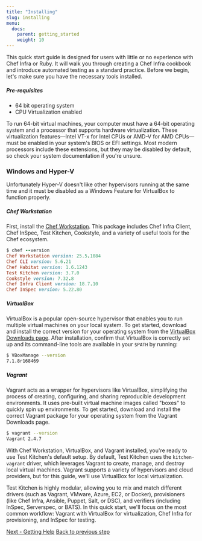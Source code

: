 ```yaml
---
title: "Installing"
slug: installing
menu:
  docs:
    parent: getting_started
    weight: 10
---
```


This quick start guide is designed for users with little or no experience with Chef Infra or Ruby. It will walk you through creating a Chef Infra cookbook and introduce automated testing as a standard practice. Before we begin, let's make sure you have the necessary tools installed.

##### Pre-requisites

- 64 bit operating system
- CPU Virtualization enabled

To run 64-bit virtual machines, your computer must have a 64-bit operating system and a processor that supports hardware virtualization. These virtualization features—Intel VT-x for Intel CPUs or AMD-V for AMD CPUs—must be enabled in your system's BIOS or EFI settings. Most modern processors include these extensions, but they may be disabled by default, so check your system documentation if you're unsure.

<div class="callout">
<h3 class="callout--title">Windows and Hyper-V</h3>
Unfortunately Hyper-V doesn't like other hypervisors running at the same time and it must be disabled as a Windows Feature for VirtualBox to function properly.
</div>

##### Chef Workstation

First, install the [Chef Workstation](https://www.chef.io/downloads). This package includes Chef Infra Client, Chef InSpec, Test Kitchen, Cookstyle, and a variety of useful tools for the Chef ecosystem.

```ruby
$ chef --version
Chef Workstation version: 25.5.1084
Chef CLI version: 5.6.21
Chef Habitat version: 1.6.1243
Test Kitchen version: 3.7.0
Cookstyle version: 7.32.8
Chef Infra Client version: 18.7.10
Chef InSpec version: 5.22.80
```

##### VirtualBox

VirtualBox is a popular open-source hypervisor that enables you to run multiple virtual machines on your local system. To get started, download and install the correct version for your operating system from the [VirtualBox Downloads page](https://www.virtualbox.org/wiki/Downloads). After installation, confirm that VirtualBox is correctly set up and its command-line tools are available in your `$PATH` by running:

```bash
$ VBoxManage --version
7.1.8r168469
```

##### Vagrant

Vagrant acts as a wrapper for hypervisors like VirtualBox, simplifying the process of creating, configuring, and sharing reproducible development environments. It uses pre-built virtual machine images called "boxes" to quickly spin up environments. To get started, download and install the correct Vagrant package for your operating system from the Vagrant Downloads page.

```bash
$ vagrant --version
Vagrant 2.4.7
```

With Chef Workstation, VirtualBox, and Vagrant installed, you're ready to use Test Kitchen's default setup. By default, Test Kitchen uses the `kitchen-vagrant` driver, which leverages Vagrant to create, manage, and destroy local virtual machines. Vagrant supports a variety of hypervisors and cloud providers, but for this guide, we'll use VirtualBox for local virtualization.

Test Kitchen is highly modular, allowing you to mix and match different drivers (such as Vagrant, VMware, Azure, EC2, or Docker), provisioners (like Chef Infra, Ansible, Puppet, Salt, or DSC), and verifiers (including InSpec, Serverspec, or BATS). In this quick start, we'll focus on the most common workflow: Vagrant with VirtualBox for virtualization, Chef Infra for provisioning, and InSpec for testing.

<div class="sidebar--footer">
<a class="button primary-cta" href="02-getting-help.md">Next - Getting Help</a>
<a class="sidebar--footer--back" href="00-introduction.md">Back to previous step</a>
</div>
